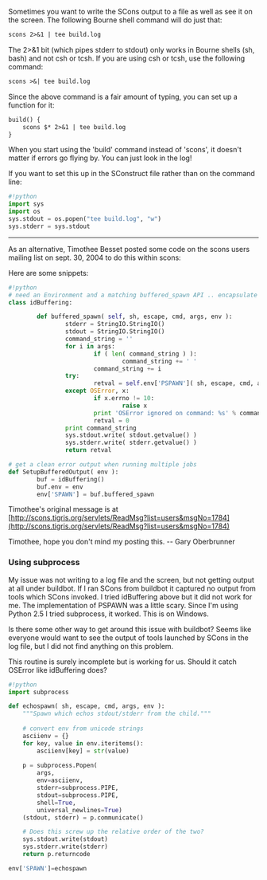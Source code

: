 
Sometimes you want to write the SCons output to a file as well as see it on the screen.  The following Bourne shell command will do just that: 


```txt
scons 2>&1 | tee build.log
```
The 2>&1 bit (which pipes stderr to stdout) only works in Bourne shells (sh, bash) and not csh or tcsh. If you are using csh or tcsh, use the following command: 


```txt
scons >&| tee build.log
```
Since the above command is a fair amount of typing, you can set up a function for it: 


```txt
build() {
    scons $* 2>&1 | tee build.log
}
```
When you start using the 'build' command instead of 'scons', it doesn't matter if errors go flying by.  You can just look in the log! 

If you want to set this up in the SConstruct file rather than on the command line: 
```python
#!python
import sys
import os
sys.stdout = os.popen("tee build.log", "w")
sys.stderr = sys.stdout
```


---

 

As an alternative, Timothee Besset posted some code on the scons users mailing list on sept. 30, 2004 to do this within scons: 

Here are some snippets: 
```python
#!python
# need an Environment and a matching buffered_spawn API .. encapsulate
class idBuffering:

        def buffered_spawn( self, sh, escape, cmd, args, env ):
                stderr = StringIO.StringIO()
                stdout = StringIO.StringIO()
                command_string = ''
                for i in args:
                        if ( len( command_string ) ):
                                command_string += ' '
                        command_string += i
                try:
                        retval = self.env['PSPAWN']( sh, escape, cmd, args, env, stdout, stderr )
                except OSError, x:
                        if x.errno != 10:
                                raise x
                        print 'OSError ignored on command: %s' % command_string
                        retval = 0
                print command_string
                sys.stdout.write( stdout.getvalue() )
                sys.stderr.write( stderr.getvalue() )
                return retval

# get a clean error output when running multiple jobs
def SetupBufferedOutput( env ):
        buf = idBuffering()
        buf.env = env
        env['SPAWN'] = buf.buffered_spawn

```
Timothee's original message is at [http://scons.tigris.org/servlets/ReadMsg?list=users&msgNo=1784](http://scons.tigris.org/servlets/ReadMsg?list=users&msgNo=1784) 

Timothee, hope you don't mind my posting this.  -- Gary Oberbrunner 


### Using subprocess

My issue was not writing to a log file and the screen, but not getting output at all under buildbot. If I ran SCons from buildbot it captured no output from tools  which SCons invoked.  I tried idBuffering above but it did not work for me. The implementation of PSPAWN was a little scary.  Since I'm using Python 2.5 I tried subprocess, it worked.  This is on Windows. 

Is there some other way to get around this issue with buildbot?  Seems like everyone would want to see the output of tools launched by SCons in the log file, but I  did not find anything on this problem. 

This routine is surely incomplete but is working for us.  Should it catch OSError like idBuffering does? 


```python
#!python
import subprocess

def echospawn( sh, escape, cmd, args, env ):
    """Spawn which echos stdout/stderr from the child."""
    
    # convert env from unicode strings
    asciienv = {}
    for key, value in env.iteritems():
        asciienv[key] = str(value)    
        
    p = subprocess.Popen(
        args, 
        env=asciienv, 
        stderr=subprocess.PIPE,
        stdout=subprocess.PIPE,
        shell=True,
        universal_newlines=True)
    (stdout, stderr) = p.communicate()

    # Does this screw up the relative order of the two?
    sys.stdout.write(stdout)
    sys.stderr.write(stderr)
    return p.returncode

env['SPAWN']=echospawn
```